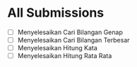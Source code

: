 # All Submissions

- [ ] Menyelesaikan Cari Bilangan Genap
- [ ] Menyelesaikan Cari Bilangan Terbesar
- [ ] Menyelesaikan Hitung Kata
- [ ] Menyelesaikan Hitung Rata Rata
